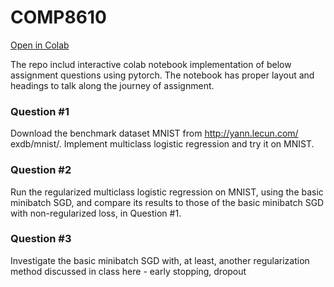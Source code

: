 # COMP8610
[Open in Colab](https://colab.research.google.com/github/mayankkom-dev/COMP8610/blob/main/Assignment02_NNDL_pyTorch.ipynb)</p>
The repo includ interactive colab notebook implementation of below assignment questions using pytorch. The notebook has proper layout and headings to talk along the journey of assignment.
### Question #1 
Download the benchmark dataset MNIST from http://yann.lecun.com/ exdb/mnist/. Implement multiclass logistic regression and try it on MNIST. 
### Question #2 
Run the regularized multiclass logistic regression on MNIST, using the basic minibatch SGD, and compare its results to those of the basic minibatch SGD with non-regularized loss, in Question #1.
### Question #3 
Investigate the basic minibatch SGD with, at least, another regularization method discussed in class here - early stopping, dropout
